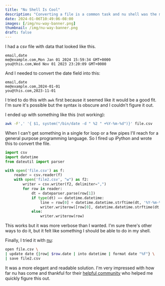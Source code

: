 ```yaml
---
title: "Nu Shell Is Cool"
description: "Converting a file is a common task and nu shell was the most intuitive way to do it."
date: 2024-01-06T10:49:06-08:00
images: [/img/nu-way-banner.png]
thumbnail: /img/nu-way-banner.png
draft: false
---
```


I had a csv file with data that looked like this.

```csv
email,date
me@example.com,Mon Jan 01 2024 15:59:34 GMT+0000
you@this.com,Wed Nov 01 2023 23:20:09 GMT+0000
```

And I needed to convert the date field into this:

```csv
email,date
me@example.com,2024-01-01
you@this.com,2023-11-01
```

I tried to do this with `awk` first because it seemed like it would be a good fit.
I'm sure it's possible but the syntax is obscure and I couldn't figure it out.

I ended up with something like this (not working):

```bash
awk -F',' '{ $1, system("/bin/date -d " %2 " +%Y-%m-%d")}' file.csv
```

When I can't get something in a single for loop or a few pipes I'll reach for a general purpose programming language.
So I fired up iPython and wrote this to convert the file.

```python
import csv
import datetime
from dateutil import parser

with open('file.csv') as f:
    reader = csv.reader(f)
    with open('file2.csv', "w") as f2:
        writer = csv.writer(f2, delimiter=",")
        for row in reader:
            dt = dateparser.parse(row[1])
            if type(dt) == datetime.datetime:
                line = row[0] + datetime.datetime.strftime(dt, '%Y-%m-%d')
                writer.writerow([row[0], datetime.datetime.strftime(dt, '%Y-%m-%d')])
            else:
                writer.writerow(row)
```

This works but it was more verbose than I wanted.
I'm sure there's other ways to do it, but it felt like something I should be able to do in my shell.

Finally, I tried it with [nu](https://nushell.sh):

```bash
open file.csv \
| update date {|row| $row.date | into datetime | format date "%F"} \
| save file2.csv
```

It was a more elegant and readable solution.
I'm very impressed with how far nu has come and thankful for their [helpful community](https://discord.gg/NtAbbGn) who helped me quickly figure this out.
